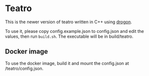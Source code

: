 # Teatro

This is the newer version of teatro written in C++ using [drogon](https://github.com/an-tao/drogon/).

To use it, please copy config.example.json to config.json and edit the values, then run `build.sh`. The executable will be in build/teatro.

## Docker image

To use the docker image, build it and mount the config.json at /teatro/config.json.
